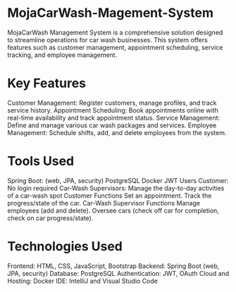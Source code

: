 # MojaCarWash-Magement-System
MojaCarWash Management System is a comprehensive solution designed to streamline operations for car wash businesses. This system offers features such as customer management, appointment scheduling, service tracking, and employee management.

# Key Features
Customer Management: Register customers, manage profiles, and track service history.
Appointment Scheduling: Book appointments online with real-time availability and track appointment status.
Service Management: Define and manage various car wash packages and services.
Employee Management: Schedule shifts, add, and delete employees from the system.

# Tools Used
Spring Boot: (web, JPA, security)
PostgreSQL
Docker
JWT
Users
Customer: No login required
Car-Wash Supervisors: Manage the day-to-day activities of a car-wash spot
Customer Functions
Set an appointment.
Track the progress/state of the car.
Car-Wash Supervisor Functions
Manage employees (add and delete).
Oversee cars (check off car for completion, check on car progress/state).

# Technologies Used
Frontend: HTML, CSS, JavaScript, Bootstrap
Backend: Spring Boot (web, JPA, security)
Database: PostgreSQL
Authentication: JWT, OAuth
Cloud and Hosting: Docker
IDE: IntelliJ and Visual Studio Code
